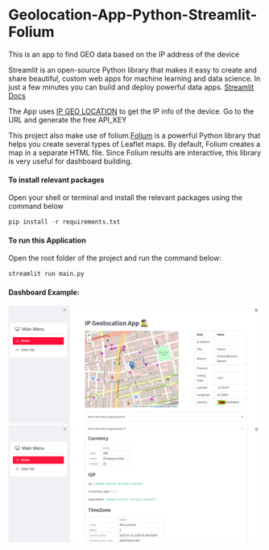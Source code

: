 # Geolocation-App-Python-Streamlit-Folium
This is an app to find GEO data based on the IP address of the device

Streamlit is an open-source 
Python library that makes it easy to create and share beautiful,
custom web apps for machine learning and data science. In just a few minutes you can build and deploy powerful data apps.
[Streamlit Docs](https://docs.streamlit.io/library/get-started)

The App uses [IP GEO LOCATION](https://app.ipgeolocation.io/) to get the IP info of the device. Go to the URL and generate the free API_KEY

This project also make use of folium.[Folium](https://python-visualization.github.io/folium/) is a powerful Python library that helps you create several types of Leaflet maps. By default, Folium creates a map in a separate HTML file. Since Folium results are interactive, this library is very useful for dashboard building.

#### To install relevant packages
Open your shell or terminal and install the relevant packages using the command below

```python
pip install -r requirements.txt
```

#### To run this Application
Open the root folder of the project and run the command below:
```python
streamlit run main.py
```

#### Dashboard Example: 
![Sample1](components/img/image_1.png "Sample1")
![Sample1](components/img/image_2.png "Sample2")